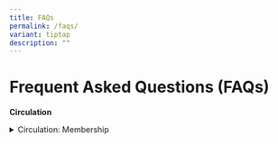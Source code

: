 ```yaml
---
title: FAQs
permalink: /faqs/
variant: tiptap
description: ""
---
```

<h1><strong>Frequent Asked Questions (FAQs)</strong></h1>
<p><strong>Circulation</strong>
</p>
<div data-type="detailGroup" class="isomer-accordion-group isomer-accordion isomer-accordion-white">
<details class="isomer-details">
<summary>Circulation: Membership</summary>
<div data-type="detailsContent" class="isomer-details-content">
<p><em>Q: Who can be a member of READ@Academy?</em>
</p>
<p>A: Membership is open to:</p>
<ul data-tight="true" class="tight">
<li>
<p>Education officers of MOE and non-MOE schools</p>
</li>
<li>
<p>Executive and Administrative Staff of MOE and non-MOE schools</p>
</li>
<li>
<p>Allied Educators (schools and MOE HQs)</p>
</li>
<li>
<p>MOE kindergarten educators</p>
</li>
<li>
<p>School Counsellors</p>
</li>
<li>
<p>Special Education Needs Officers</p>
</li>
<li>
<p>Student Welfare Officers)</p>
</li>
<li>
<p>Outdoor Adventure Educators</p>
</li>
<li>
<p>MOE Retired staff</p>
</li>
<li>
<p>External members from organisations that have work related to MOE.</p>
</li>
</ul>
</div>
</details>
</div>
<p></p>